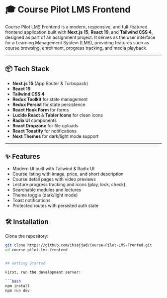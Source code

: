 # 🎓 Course Pilot LMS Frontend

Course Pilot LMS Frontend is a modern, responsive, and full-featured frontend application built with **Next.js 15**, **React 19**, and **Tailwind CSS 4**, designed as part of an assignment project. It serves as the user interface for a Learning Management System (LMS), providing features such as course browsing, enrollment, progress tracking, and media playback.

---

## 📦 Tech Stack

- **Next.js 15** (App Router & Turbopack)
- **React 19**
- **Tailwind CSS 4**
- **Redux Toolkit** for state management
- **Redux Persist** for state persistence
- **React Hook Form** for forms
- **Lucide React** & **Tabler Icons** for clean icons
- **Radix UI** components
- **React Dropzone** for file uploads
- **React Toastify** for notifications
- **Next Themes** for dark/light mode support

---

## ✨ Features

- Modern UI built with Tailwind & Radix UI
- Course listing with image, price, and short description
- Course detail pages with video previews
- Lecture progress tracking and icons (play, lock, check)
- Searchable modules and lectures
- Theme toggle (dark/light mode)
- Toast notifications
- Protected routes with persisted auth state

## 🛠 Installation

Clone the repository:

```bash
git clone https://github.com/ihsajjad/Course-Pilot-LMS-Fronted.git
cd course-pilot-lms-frontend


## Getting Started

First, run the development server:

```bash
npm install
npm run dev
```
